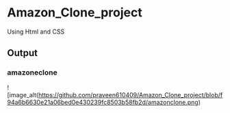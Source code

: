 # Amazon_Clone_project

Using Html and CSS

## Output

### amazoneclone
![image_alt(https://github.com/praveen610409/Amazon_Clone_project/blob/f94a6b6630e21a06bed0e430239fc8503b58fb2d/amazonclone.png)
